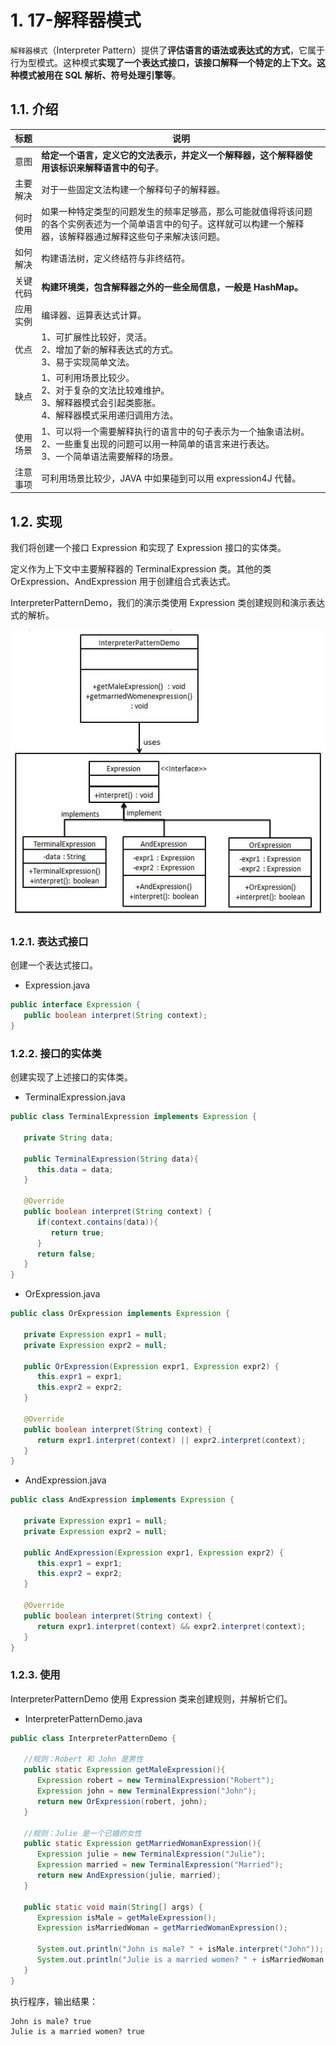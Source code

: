 # 1. 17-解释器模式

`解释器模式`（Interpreter Pattern）提供了**评估语言的语法或表达式的方式**，它属于行为型模式。这种模式**实现了一个表达式接口，该接口解释一个特定的上下文。这种模式被用在 SQL 解析、符号处理引擎等**。

## 1.1. 介绍

标题 | 说明
---|---
意图 | **给定一个语言，定义它的文法表示，并定义一个解释器，这个解释器使用该标识来解释语言中的句子**。
主要解决 | 对于一些固定文法构建一个解释句子的解释器。
何时使用 | 如果一种特定类型的问题发生的频率足够高，那么可能就值得将该问题的各个实例表述为一个简单语言中的句子。这样就可以构建一个解释器，该解释器通过解释这些句子来解决该问题。
如何解决 | 构建语法树，定义终结符与非终结符。
关键代码 | **构建环境类，包含解释器之外的一些全局信息，一般是 HashMap。**
应用实例 | 编译器、运算表达式计算。
优点 | 1、可扩展性比较好，灵活。<br> 2、增加了新的解释表达式的方式。<br> 3、易于实现简单文法。
缺点 | 1、可利用场景比较少。<br> 2、对于复杂的文法比较难维护。<br> 3、解释器模式会引起类膨胀。<br> 4、解释器模式采用递归调用方法。
使用场景 | 1、可以将一个需要解释执行的语言中的句子表示为一个抽象语法树。<br> 2、一些重复出现的问题可以用一种简单的语言来进行表达。<br> 3、一个简单语法需要解释的场景。
注意事项 | 可利用场景比较少，JAVA 中如果碰到可以用 expression4J 代替。

## 1.2. 实现

我们将创建一个接口 Expression 和实现了 Expression 接口的实体类。

定义作为上下文中主要解释器的 TerminalExpression 类。其他的类 OrExpression、AndExpression 用于创建组合式表达式。

InterpreterPatternDemo，我们的演示类使用 Expression 类创建规则和演示表达式的解析。

![解释器模式的 UML 图](pics/20220328181918886_772192527.png)

### 1.2.1. 表达式接口

创建一个表达式接口。

* Expression.java

```java
public interface Expression {
   public boolean interpret(String context);
}
```

### 1.2.2. 接口的实体类

创建实现了上述接口的实体类。

* TerminalExpression.java

```java
public class TerminalExpression implements Expression {

   private String data;

   public TerminalExpression(String data){
      this.data = data;
   }

   @Override
   public boolean interpret(String context) {
      if(context.contains(data)){
         return true;
      }
      return false;
   }
}
```

* OrExpression.java

```java
public class OrExpression implements Expression {

   private Expression expr1 = null;
   private Expression expr2 = null;

   public OrExpression(Expression expr1, Expression expr2) {
      this.expr1 = expr1;
      this.expr2 = expr2;
   }

   @Override
   public boolean interpret(String context) {
      return expr1.interpret(context) || expr2.interpret(context);
   }
}
```

* AndExpression.java

```java
public class AndExpression implements Expression {

   private Expression expr1 = null;
   private Expression expr2 = null;

   public AndExpression(Expression expr1, Expression expr2) {
      this.expr1 = expr1;
      this.expr2 = expr2;
   }

   @Override
   public boolean interpret(String context) {
      return expr1.interpret(context) && expr2.interpret(context);
   }
}
```

### 1.2.3. 使用

InterpreterPatternDemo 使用 Expression 类来创建规则，并解析它们。

* InterpreterPatternDemo.java

```java
public class InterpreterPatternDemo {

   //规则：Robert 和 John 是男性
   public static Expression getMaleExpression(){
      Expression robert = new TerminalExpression("Robert");
      Expression john = new TerminalExpression("John");
      return new OrExpression(robert, john);
   }

   //规则：Julie 是一个已婚的女性
   public static Expression getMarriedWomanExpression(){
      Expression julie = new TerminalExpression("Julie");
      Expression married = new TerminalExpression("Married");
      return new AndExpression(julie, married);
   }

   public static void main(String[] args) {
      Expression isMale = getMaleExpression();
      Expression isMarriedWoman = getMarriedWomanExpression();

      System.out.println("John is male? " + isMale.interpret("John"));
      System.out.println("Julie is a married women? " + isMarriedWoman.interpret("Married Julie"));
   }
}
```

执行程序，输出结果：

```
John is male? true
Julie is a married women? true
```